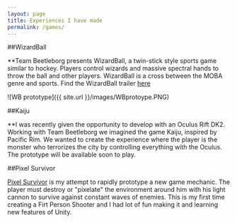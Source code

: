 ```yaml
---
layout: page
title: Experiences I have made
permalink: /games/
---
```



##WizardBall

**Team Beetleborg presents WizardBall, a twin-stick style sports game similar to hockey. Players control wizards and massive spectral hands to throw the ball and other players. WizardBall is a cross between the MOBA genre and sports. Find the WizardBall trailer [here](https://www.youtube.com/watch?v=9yQ9mQQl8C8) 

![WB prototype]({{ site.url }}/images/WBprotoype.PNG)

##Kaiju

**I was recently given the opportunity to develop with an Oculus Rift DK2. Working with Team Beetleborg we imagined the game Kaiju, inspired by Pacific Rim. We wanted to create the experience where the player is the monster who terrorizes the city by controlling everything with the Oculus. The prototype will be available soon to play.

##Pixel Survivor

[Pixel Survivor](http://kgingras.github.io/PixelSurvivor/PixelSurvivor) is my attempt to rapidly prototype a new game mechanic. The player must destroy or "pixelate" the environment around him with his light cannon to survive against constant waves of enemies. This is my first time creating a Firt Person Shooter and I had lot of fun making it and learning new features of Unity.